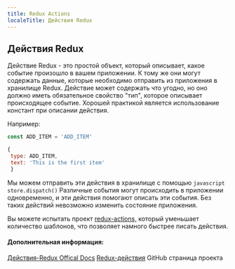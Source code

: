 ```yaml
---
title: Redux Actions
localeTitle: Действия Redux
---
```

## Действия Redux

Действие Redux - это простой объект, который описывает, какое событие произошло в вашем приложении. К тому же они могут содержать данные, которые необходимо отправить из приложения в хранилище Redux. Действие может содержать что угодно, но оно должно иметь обязательное свойство "тип", которое описывает происходящее событие. Хорошей практикой является использование констант при описании действия.

Например: 

```javascript
const ADD_ITEM = 'ADD_ITEM' 
```

```javascript
{ 
 type: ADD_ITEM, 
 text: 'This is the first item' 
 } 
```

Мы можем отправить эти действия в хранилище с помощью `javascript store.dispatch()` 
Различные события могут происходить в приложении одновременно, и эти действия помогают описать эти события. Без таких действий невозможно изменить состояние приложения.

Вы можете испытать проект [redux-actions,](https://github.com/redux-utilities/redux-actions) который уменьшает количество шаблонов, что позволяет намного быстрее писать действия.

#### Дополнительная информация:

[Действия-Redux Offical Docs](https://redux.js.org/basics/actions) [Redux-действия](https://github.com/redux-utilities/redux-actions) GitHub страница проекта
